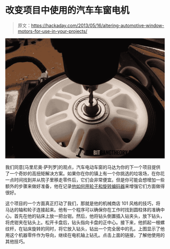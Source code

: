 # 改变项目中使用的汽车车窗电机

> 原文：<https://hackaday.com/2013/05/16/altering-automotive-window-motors-for-use-in-your-projects/>

![automotive-window-motor-for-your-projects](img/5ed5d09862a93f2ed4a7360b6aa01fc6.png)

我们同意[马里尼奥·萨列罗]的观点，汽车电动车窗的马达为你的下一个项目提供了一个奇妙的高扭矩解决方案。如果你在你的镇上有一个你挑选的垃圾场，在你花一点时间找到并从院子里移走零件后，它们会非常便宜。但是你可能会想增加一些额外的步骤来做好准备，他在记录[他如何用轮子和旋转编码器](http://thebitbangtheory.blogspot.pt/2013/05/high-torque-encoded-dc-motors-for.html)来增强它们方面做得很好。

这个项目的一个方面真正打动了我们，那就是他的机械商店 101 风格的技巧，将马达的轴和轮子连接起来。他有一个程序可以确保你在工作时找到圆柱体的准确中心。首先在他的钻床上放一把台钳。然后，他将钻头倒置插入钻夹头，放下钻头，将虎钳夹在钻头上。松开卡盘后，钻头指向卡盘的正中心。接下来，他抓起一根螺纹杆，在钻床旋转的同时，将它放入钻头，钻出一个完全居中的孔。上图显示了他用这个机器零件作为导向，继续在电机轴上钻孔。点击上面的链接，了解他使用的其他技巧。